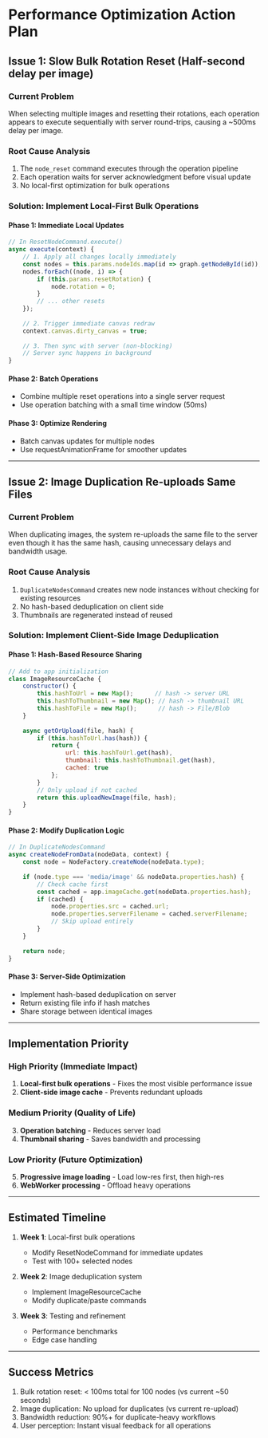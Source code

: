 # Performance Optimization Action Plan

## Issue 1: Slow Bulk Rotation Reset (Half-second delay per image)

### Current Problem
When selecting multiple images and resetting their rotations, each operation appears to execute sequentially with server round-trips, causing a ~500ms delay per image.

### Root Cause Analysis
1. The `node_reset` command executes through the operation pipeline
2. Each operation waits for server acknowledgment before visual update
3. No local-first optimization for bulk operations

### Solution: Implement Local-First Bulk Operations

#### Phase 1: Immediate Local Updates
```javascript
// In ResetNodeCommand.execute()
async execute(context) {
    // 1. Apply all changes locally immediately
    const nodes = this.params.nodeIds.map(id => graph.getNodeById(id));
    nodes.forEach((node, i) => {
        if (this.params.resetRotation) {
            node.rotation = 0;
        }
        // ... other resets
    });
    
    // 2. Trigger immediate canvas redraw
    context.canvas.dirty_canvas = true;
    
    // 3. Then sync with server (non-blocking)
    // Server sync happens in background
}
```

#### Phase 2: Batch Operations
- Combine multiple reset operations into a single server request
- Use operation batching with a small time window (50ms)

#### Phase 3: Optimize Rendering
- Batch canvas updates for multiple nodes
- Use requestAnimationFrame for smoother updates

---

## Issue 2: Image Duplication Re-uploads Same Files

### Current Problem
When duplicating images, the system re-uploads the same file to the server even though it has the same hash, causing unnecessary delays and bandwidth usage.

### Root Cause Analysis
1. `DuplicateNodesCommand` creates new node instances without checking for existing resources
2. No hash-based deduplication on client side
3. Thumbnails are regenerated instead of reused

### Solution: Implement Client-Side Image Deduplication

#### Phase 1: Hash-Based Resource Sharing
```javascript
// Add to app initialization
class ImageResourceCache {
    constructor() {
        this.hashToUrl = new Map();      // hash -> server URL
        this.hashToThumbnail = new Map(); // hash -> thumbnail URL
        this.hashToFile = new Map();      // hash -> File/Blob
    }
    
    async getOrUpload(file, hash) {
        if (this.hashToUrl.has(hash)) {
            return {
                url: this.hashToUrl.get(hash),
                thumbnail: this.hashToThumbnail.get(hash),
                cached: true
            };
        }
        // Only upload if not cached
        return this.uploadNewImage(file, hash);
    }
}
```

#### Phase 2: Modify Duplication Logic
```javascript
// In DuplicateNodesCommand
async createNodeFromData(nodeData, context) {
    const node = NodeFactory.createNode(nodeData.type);
    
    if (node.type === 'media/image' && nodeData.properties.hash) {
        // Check cache first
        const cached = app.imageCache.get(nodeData.properties.hash);
        if (cached) {
            node.properties.src = cached.url;
            node.properties.serverFilename = cached.serverFilename;
            // Skip upload entirely
        }
    }
    
    return node;
}
```

#### Phase 3: Server-Side Optimization
- Implement hash-based deduplication on server
- Return existing file info if hash matches
- Share storage between identical images

---

## Implementation Priority

### High Priority (Immediate Impact)
1. **Local-first bulk operations** - Fixes the most visible performance issue
2. **Client-side image cache** - Prevents redundant uploads

### Medium Priority (Quality of Life)
3. **Operation batching** - Reduces server load
4. **Thumbnail sharing** - Saves bandwidth and processing

### Low Priority (Future Optimization)
5. **Progressive image loading** - Load low-res first, then high-res
6. **WebWorker processing** - Offload heavy operations

---

## Estimated Timeline

1. **Week 1**: Local-first bulk operations
   - Modify ResetNodeCommand for immediate updates
   - Test with 100+ selected nodes
   
2. **Week 2**: Image deduplication system
   - Implement ImageResourceCache
   - Modify duplicate/paste commands
   
3. **Week 3**: Testing and refinement
   - Performance benchmarks
   - Edge case handling

---

## Success Metrics

1. Bulk rotation reset: < 100ms total for 100 nodes (vs current ~50 seconds)
2. Image duplication: No upload for duplicates (vs current re-upload)
3. Bandwidth reduction: 90%+ for duplicate-heavy workflows
4. User perception: Instant visual feedback for all operations
